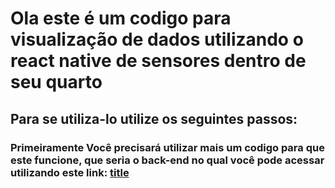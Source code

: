 # Ola este é um codigo para visualização de dados utilizando o react native de sensores dentro de seu quarto 

## Para se utiliza-lo utilize os seguintes passos:

### Primeiramente Você precisará utilizar mais um codigo para que este funcione, que seria o back-end no qual você pode acessar utilizando este link: [title](https://github.com/gabsakura/2emr-backend-IoT-dados-sensores-main.git)